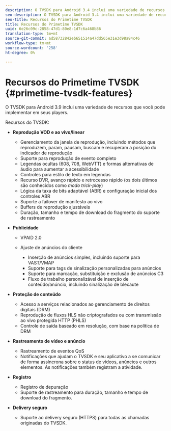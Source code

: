 ```yaml
---
description: O TVSDK para Android 3.4 inclui uma variedade de recursos que você pode implementar em seus players.
seo-description: O TVSDK para Android 3.4 inclui uma variedade de recursos que você pode implementar em seus players.
seo-title: Recursos do Primetime TVSDK
title: Recursos do Primetime TVSDK
uuid: 6e26c09c-2858-47d1-80e8-1d7c6a468b86
translation-type: tm+mt
source-git-commit: ad58732842eb651514a47dd565e31e3d98a84c46
workflow-type: tm+mt
source-wordcount: '258'
ht-degree: 0%

---
```



# Recursos do Primetime TVSDK {#primetime-tvsdk-features}

O TVSDK para Android 3.9 inclui uma variedade de recursos que você pode implementar em seus players.

Recursos do TVSDK:

* **Reprodução VOD e ao vivo/linear**

   * Gerenciamento da janela de reprodução, incluindo métodos que reproduzem, param, pausam, buscam e recuperam a posição do indicador de reprodução
   * Suporte para reprodução de evento completo
   * Legendas ocultas (608, 708, WebVTT) e formas alternativas de áudio para aumentar a acessibilidade
   * Controles para estilo de texto em legendas
   * Recurso DVR, avanço rápido e retrocesso rápido (os dois últimos são conhecidos como *modo trick-play*)
   * Lógica da taxa de bits adaptável (ABR) e configuração inicial dos controles ABR
   * Suporte a failover de manifesto ao vivo
   * Buffers de reprodução ajustáveis
   * Duração, tamanho e tempo de download do fragmento do suporte de rastreamento

* **Publicidade**

   * VPAID 2.0
   * Ajuste de anúncios do cliente

      * Inserção de anúncios simples, incluindo suporte para VAST/VMAP
      * Suporte para tags de sinalização personalizadas para anúncios
      * Suporte para marcação, substituição e exclusão de anúncios C3
      * Fluxo de trabalho personalizável de inserção de conteúdo/anúncio, incluindo sinalização de blecaute

* **Proteção de conteúdo**

   * Acesso a serviços relacionados ao gerenciamento de direitos digitais (DRM)
   * Reprodução de fluxos HLS não criptografados ou com transmissão ao vivo protegida HTTP (PHLS)
   * Controle de saída baseado em resolução, com base na política de DRM

* **Rastreamento de vídeo e anúncio**

   * Rastreamento de eventos QoS
   * Notificações que ajudam o TVSDK e seu aplicativo a se comunicar de forma assíncrona sobre o status de vídeos, anúncios e outros elementos. As notificações também registram a atividade.

* **Registro**

   * Registro de depuração
   * Suporte de rastreamento para duração, tamanho e tempo de download do fragmento.

* **Delivery seguro**

   * Suporte ao delivery seguro (HTTPS) para todas as chamadas originadas do TVSDK.